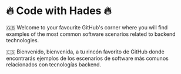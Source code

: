 # :fire: Code with Hades :fire:

:uk: Welcome to your favourite GitHub's corner where you will find examples of the most common software scenarios related to backend technologies.

:es: Bienvenido, bienvenida, a tu rincón favorito de GitHub donde encontrarás ejemplos de los escenarios de software más comunos relacionados con tecnologías backend.